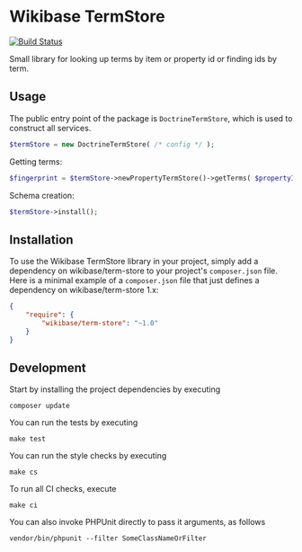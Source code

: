 # Wikibase TermStore

[![Build Status](https://travis-ci.org/wmde/wikibase-term-store.svg?branch=master)](https://travis-ci.org/wmde/wikibase-term-store)

Small library for looking up terms by item or property id or finding ids by term.

## Usage

The public entry point of the package is `DoctrineTermStore`, which is used to construct all services.

```php
$termStore = new DoctrineTermStore( /* config */ );
```

Getting terms:

```php
$fingerprint = $termStore->newPropertyTermStore()->getTerms( $propertyId );
```

Schema creation:

```php
$termStore->install();
```

## Installation

To use the Wikibase TermStore library in your project, simply add a dependency on wikibase/term-store
to your project's `composer.json` file. Here is a minimal example of a `composer.json`
file that just defines a dependency on wikibase/term-store 1.x:

```json
{
    "require": {
        "wikibase/term-store": "~1.0"
    }
}
```

## Development

Start by installing the project dependencies by executing

    composer update

You can run the tests by executing

    make test
    
You can run the style checks by executing

    make cs
    
To run all CI checks, execute

    make ci
    
You can also invoke PHPUnit directly to pass it arguments, as follows

    vendor/bin/phpunit --filter SomeClassNameOrFilter

